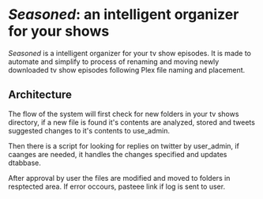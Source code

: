 # *Seasoned*: an intelligent organizer for your shows

*Seasoned* is a intelligent organizer for your tv show episodes. It is made to automate and simplify to process of renaming and moving newly downloaded tv show episodes following Plex file naming and placement. 

## Architecture
The flow of the system will first check for new folders in your tv shows directory, if a new file is found it's contents are analyzed, stored and tweets suggested changes to it's contents to use_admin.

Then there is a script for looking for replies on twitter by user_admin, if caanges are needed, it handles the changes specified and updates dtabbase.

After approval by user the files are modified and moved to folders in resptected area. If error occours, pasteee link if log is sent to user.
